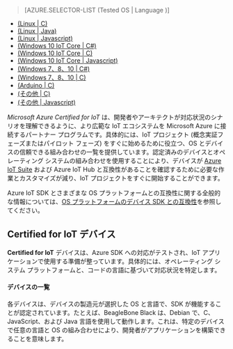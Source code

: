> [AZURE.SELECTOR-LIST (Tested OS | Language )]
- [(Linux | C)](../articles/iot-hub/iot-hub-certified-devices-linux-c.md)
- [(Linux | Java)](../articles/iot-hub/iot-hub-certified-devices-linux-java.md)
- [(Linux | Javascript)](../articles/iot-hub/iot-hub-certified-devices-linux-javascript.md)
- [(Windows 10 IoT Core | C#)](../articles/iot-hub/iot-hub-certified-devices-10iot-csharp.md)
- [(Windows 10 IoT Core | C)](../articles/iot-hub/iot-hub-certified-devices-10iot-c.md)
- [(Windows 10 IoT Core | Javascript)](../articles/iot-hub/iot-hub-certified-devices-10iot-javascript.md)
- [(Windows 7、8、10 | C#)](../articles/iot-hub/iot-hub-certified-devices-7810-csharp.md)
- [(Windows 7、8、10 | C)](../articles/iot-hub/iot-hub-certified-devices-10-c.md)
- [(Arduino | C)](../articles/iot-hub/iot-hub-certified-devices-arduino-c.md)
- [(その他 | C)](../articles/iot-hub/iot-hub-certified-devices-other-c.md)
- [(その他 | Javascript)](../articles/iot-hub/iot-hub-certified-devices-other-javascript.md)

*Microsoft Azure Certified for IoT* は、開発者やアーキテクトが対応状況のシナリオを理解できるように、より広範な IoT エコシステムを Microsoft Azure に接続するパートナー プログラムです。具体的には、IoT プロジェクト (概念実証フェーズまたはパイロット フェーズ) をすぐに始めるために役立つ、OS とデバイスの信頼できる組み合わせの一覧を提供しています。認定済みのデバイスとオペレーティング システムの組み合わせを使用することにより、デバイスが [Azure IoT Suite][lnk-iot-suite] および Azure IoT Hub と互換性があることを確認するために必要な作業とカスタマイズが減り、IoT プロジェクトをすぐに開始することができます。

Azure IoT SDK とさまざまな OS プラットフォームとの互換性に関する全般的な情報については、[OS プラットフォームのデバイス SDK との互換性][lnk-os-compatibility]を参照してください。

## Certified for IoT デバイス

**Certified for IoT** デバイスは、Azure SDK への対応がテストされ、IoT アプリケーションで使用する準備が整っています。具体的には、オペレーティング システム プラットフォームと、コードの言語に基づいて対応状況を特定します。

#### デバイスの一覧

各デバイスは、デバイスの製造元が選択した OS と言語で、SDK が機能することが認定されています。たとえば、BeagleBone Black は、Debian で、C、JavaScript、および Java 言語を使用して動作します。これは、特定のデバイスで任意の言語と OS の組み合わせにより、開発者がアプリケーションを構築できることを意味します。

[lnk-iot-suite]: https://azure.microsoft.com/documentation/suites/iot-suite/
[lnk-os-compatibility]: iot-hub-tested-configurations.md

<!---HONumber=AcomDC_0323_2016-->